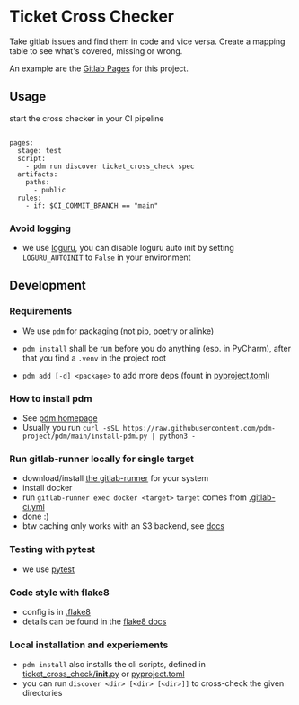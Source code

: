 
# Ticket Cross Checker

Take gitlab issues and find them in code and vice versa.
Create a mapping table to see what's covered, missing or wrong.

An example are the [Gitlab Pages](https://exb.gitlab.io/engineering/ticket-cross-check/) for this project.


## Usage

start the cross checker in your CI pipeline

```gitlab

pages:
  stage: test
  script:
    - pdm run discover ticket_cross_check spec
  artifacts:
    paths:
      - public
  rules:
    - if: $CI_COMMIT_BRANCH == "main"

```

### Avoid logging

- we use [loguru](https://loguru.readthedocs.io/en/stable/api/logger.html), 
you can disable loguru auto init by setting `LOGURU_AUTOINIT` to `False` in your environment

## Development

### Requirements

* We use `pdm` for packaging (not pip, poetry or alinke) 
* `pdm install` shall be run before you do anything (esp. in PyCharm), after that you find a `.venv` in the project root

* `pdm add [-d] <package>` to add more deps (fount in [pyproject.toml](pyproject.toml))

### How to install pdm

- See [pdm homepage](https://pdm.fming.dev/latest/#recommended-installation-method)
- Usually you run `curl -sSL https://raw.githubusercontent.com/pdm-project/pdm/main/install-pdm.py | python3 -`

### Run gitlab-runner locally for single target

* download/install [the gitlab-runner](https://docs.gitlab.com/runner/install/linux-manually.html) for your system
* install docker
* run `gitlab-runner exec docker <target>` `target` comes from [.gitlab-ci.yml](.gitlab-ci.yml)
* done :)
* btw caching only works with an S3 backend, see [docs](https://docs.gitlab.com/runner/configuration/advanced-configuration.html#the-runnerscache-section)

### Testing with pytest

* we use [pytest](https://docs.pytest.org/en/7.1.x/)


### Code style with flake8

* config is in [.flake8](.flake8)
* details can be found in the [flake8 docs](https://flake8.pycqa.org/en/latest/user/configuration.html)

### Local installation and experiements

* `pdm install` also installs the cli scripts, defined in [ticket_cross_check/__init__.py](ticket_cross_check/__init__.py) or [pyproject.toml](pyproject.toml)
* you can run `discover <dir> [<dir> [<dir>]]` to cross-check the given directories
